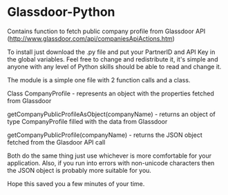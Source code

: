 # Glassdoor-Python
Contains function to fetch public company profile from Glassdoor API (http://www.glassdoor.com/api/companiesApiActions.htm)

To install just download the .py file and put your PartnerID and API Key in the global variables. 
Feel free to change and redistribute it, it's simple and anyone with any level of Python skills should be able to read and change it.

The module is a simple one file with 2 function calls and a class.

Class CompanyProfile - represents an object with the properties fetched from Glassdoor

getCompanyPublicProfileAsObject(companyName) - returns an object of type CompanyProfile filled with the data from Glassdoor

getCompanyPublicProfile(companyName) - returns the JSON object fetched from the Glasdoor API call

Both do the same thing just use whichever is more comfortable for your application. Also, if you run into errors with non-unicode characters then the JSON object is probably more suitable for you.

Hope this saved you a few minutes of your time.
